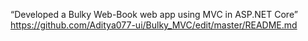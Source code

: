 “Developed a Bulky Web-Book web app using MVC in ASP.NET Core”
https://github.com/Aditya077-ui/Bulky_MVC/edit/master/README.md
